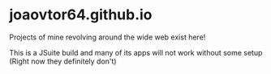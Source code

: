 # joaovtor64.github.io
Projects of mine revolving around the wide web exist here!


This is a JSuite build and many of its apps will not work without some setup
(Right now they definitely don't)

